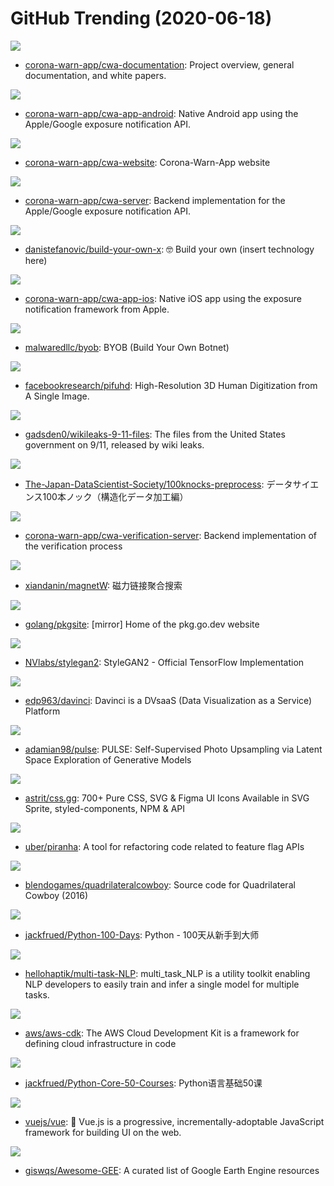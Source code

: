 # GitHub Trending (2020-06-18)

![](https://img.shields.io/badge/TeX-New%20166-green?style=flat-square&logo=appveyor)
- [corona-warn-app/cwa-documentation](https://github.com/corona-warn-app/cwa-documentation): Project overview, general documentation, and white papers.

![](https://img.shields.io/badge/Kotlin-New%20137-green?style=flat-square&logo=appveyor)
- [corona-warn-app/cwa-app-android](https://github.com/corona-warn-app/cwa-app-android): Native Android app using the Apple/Google exposure notification API.

![](https://img.shields.io/badge/CSS-New%2058-green?style=flat-square&logo=appveyor)
- [corona-warn-app/cwa-website](https://github.com/corona-warn-app/cwa-website): Corona-Warn-App website

![](https://img.shields.io/badge/Java-New%20117-green?style=flat-square&logo=appveyor)
- [corona-warn-app/cwa-server](https://github.com/corona-warn-app/cwa-server): Backend implementation for the Apple/Google exposure notification API.

![](https://img.shields.io/badge/none-New%20349-green?style=flat-square&logo=appveyor)
- [danistefanovic/build-your-own-x](https://github.com/danistefanovic/build-your-own-x): 🤓 Build your own (insert technology here)

![](https://img.shields.io/badge/Swift-New%20113-green?style=flat-square&logo=appveyor)
- [corona-warn-app/cwa-app-ios](https://github.com/corona-warn-app/cwa-app-ios): Native iOS app using the exposure notification framework from Apple.

![](https://img.shields.io/badge/Python-New%20112-green?style=flat-square&logo=appveyor)
- [malwaredllc/byob](https://github.com/malwaredllc/byob): BYOB (Build Your Own Botnet)

![](https://img.shields.io/badge/Python-New%20470-green?style=flat-square&logo=appveyor)
- [facebookresearch/pifuhd](https://github.com/facebookresearch/pifuhd): High-Resolution 3D Human Digitization from A Single Image.

![](https://img.shields.io/badge/none-New%2057-green?style=flat-square&logo=appveyor)
- [gadsden0/wikileaks-9-11-files](https://github.com/gadsden0/wikileaks-9-11-files): The files from the United States government on 9/11, released by wiki leaks.

![](https://img.shields.io/badge/HTML-New%20115-green?style=flat-square&logo=appveyor)
- [The-Japan-DataScientist-Society/100knocks-preprocess](https://github.com/The-Japan-DataScientist-Society/100knocks-preprocess): データサイエンス100本ノック（構造化データ加工編）

![](https://img.shields.io/badge/Java-New%2041-green?style=flat-square&logo=appveyor)
- [corona-warn-app/cwa-verification-server](https://github.com/corona-warn-app/cwa-verification-server): Backend implementation of the verification process

![](https://img.shields.io/badge/JavaScript-New%20108-green?style=flat-square&logo=appveyor)
- [xiandanin/magnetW](https://github.com/xiandanin/magnetW): 磁力链接聚合搜索

![](https://img.shields.io/badge/Go-New%2087-green?style=flat-square&logo=appveyor)
- [golang/pkgsite](https://github.com/golang/pkgsite): [mirror] Home of the pkg.go.dev website

![](https://img.shields.io/badge/Python-New%2073-green?style=flat-square&logo=appveyor)
- [NVlabs/stylegan2](https://github.com/NVlabs/stylegan2): StyleGAN2 - Official TensorFlow Implementation

![](https://img.shields.io/badge/TypeScript-New%2057-green?style=flat-square&logo=appveyor)
- [edp963/davinci](https://github.com/edp963/davinci): Davinci is a DVsaaS (Data Visualization as a Service) Platform

![](https://img.shields.io/badge/Python-New%20178-green?style=flat-square&logo=appveyor)
- [adamian98/pulse](https://github.com/adamian98/pulse): PULSE: Self-Supervised Photo Upsampling via Latent Space Exploration of Generative Models

![](https://img.shields.io/badge/CSS-New%20272-green?style=flat-square&logo=appveyor)
- [astrit/css.gg](https://github.com/astrit/css.gg): 700+ Pure CSS, SVG & Figma UI Icons Available in SVG Sprite, styled-components, NPM & API

![](https://img.shields.io/badge/Java-New%2044-green?style=flat-square&logo=appveyor)
- [uber/piranha](https://github.com/uber/piranha): A tool for refactoring code related to feature flag APIs

![](https://img.shields.io/badge/C%2B%2B-New%2042-green?style=flat-square&logo=appveyor)
- [blendogames/quadrilateralcowboy](https://github.com/blendogames/quadrilateralcowboy): Source code for Quadrilateral Cowboy (2016)

![](https://img.shields.io/badge/Jupyter%20Notebook-New%20110-green?style=flat-square&logo=appveyor)
- [jackfrued/Python-100-Days](https://github.com/jackfrued/Python-100-Days): Python - 100天从新手到大师

![](https://img.shields.io/badge/Python-New%2039-green?style=flat-square&logo=appveyor)
- [hellohaptik/multi-task-NLP](https://github.com/hellohaptik/multi-task-NLP): multi_task_NLP is a utility toolkit enabling NLP developers to easily train and infer a single model for multiple tasks.

![](https://img.shields.io/badge/TypeScript-New%2033-green?style=flat-square&logo=appveyor)
- [aws/aws-cdk](https://github.com/aws/aws-cdk): The AWS Cloud Development Kit is a framework for defining cloud infrastructure in code

![](https://img.shields.io/badge/none-New%2031-green?style=flat-square&logo=appveyor)
- [jackfrued/Python-Core-50-Courses](https://github.com/jackfrued/Python-Core-50-Courses): Python语言基础50课

![](https://img.shields.io/badge/JavaScript-New%20115-green?style=flat-square&logo=appveyor)
- [vuejs/vue](https://github.com/vuejs/vue): 🖖 Vue.js is a progressive, incrementally-adoptable JavaScript framework for building UI on the web.

![](https://img.shields.io/badge/none-New%2019-green?style=flat-square&logo=appveyor)
- [giswqs/Awesome-GEE](https://github.com/giswqs/Awesome-GEE): A curated list of Google Earth Engine resources


